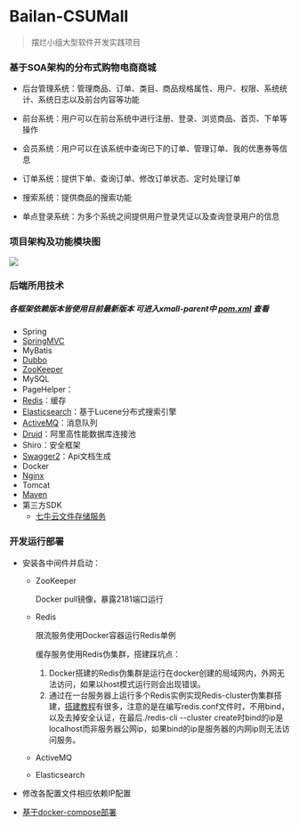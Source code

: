 # Bailan-CSUMall
> 摆烂小组大型软件开发实践项目

### 基于SOA架构的分布式购物电商商城
- 后台管理系统：管理商品、订单、类目、商品规格属性、用户、权限、系统统计、系统日志以及前台内容等功能

- 前台系统：用户可以在前台系统中进行注册、登录、浏览商品、首页、下单等操作

- 会员系统：用户可以在该系统中查询已下的订单、管理订单、我的优惠券等信息

- 订单系统：提供下单、查询订单、修改订单状态、定时处理订单

- 搜索系统：提供商品的搜索功能

- 单点登录系统：为多个系统之间提供用户登录凭证以及查询登录用户的信息

### 项目架构及功能模块图

![](https://ooo.0o0.ooo/2018/07/22/5b5461926969b.png)

### 后端所用技术
##### 各框架依赖版本皆使用目前最新版本 可进入xmall-parent中 [pom.xml](https://github.com/Exrick/xmall/blob/master/xmall-parent/pom.xml) 查看
- Spring
- [SpringMVC](https://github.com/Exrick/xmall/blob/master/study/SpringMVC.md)
- MyBatis
- [Dubbo](https://github.com/Exrick/xmall/blob/master/study/Dubbo.md)
- [ZooKeeper](https://github.com/Exrick/xmall/blob/master/study/Zookeeper.md)
- MySQL
- PageHelper：
- [Redis](https://github.com/Exrick/xmall/blob/master/study/Redis.md)：缓存
- [Elasticsearch](https://github.com/Exrick/xmall/blob/master/study/Elasticsearch.md)：基于Lucene分布式搜索引擎
- [ActiveMQ](https://github.com/Exrick/xmall/blob/master/study/ActiveMQ.md)：消息队列
- [Druid](http://druid.io/)：阿里高性能数据库连接池
- Shiro：安全框架
- [Swagger2](https://github.com/Exrick/xmall/blob/master/study/Swagger2.md)：Api文档生成
- Docker
- [Nginx](https://github.com/Exrick/xmall/blob/master/study/Nginx.md)
- Tomcat
- [Maven](https://github.com/Exrick/xmall/blob/master/study/Maven.md)
- 第三方SDK
    - [七牛云文件存储服务](https://developer.qiniu.com/kodo/sdk/1239/java)

### 开发运行部署
- 安装各中间件并启动：

  - ZooKeeper

    Docker pull镜像，暴露2181端口运行

  - Redis

    限流服务使用Docker容器运行Redis单例

    缓存服务使用Redis伪集群，搭建踩坑点：

    1. Docker搭建的Redis伪集群是运行在docker创建的局域网内，外网无法访问，如果以host模式运行则会出现错误。
    2. 通过在一台服务器上运行多个Redis实例实现Redis-cluster伪集群搭建，[搭建教程](https://blog.csdn.net/Alen_xiaoxin/article/details/123057820)有很多，注意的是在编写redis.conf文件时，不用bind，以及去掉安全认证，在最后./redis-cli --cluster create时bind的ip是localhost而非服务器公网ip，如果bind的ip是服务器的内网ip则无法访问服务。

  - ActiveMQ

  - Elasticsearch

- 修改各配置文件相应依赖IP配置

- [基于docker-compose部署](https://blog.csdn.net/qq_43743023/article/details/114274536)

